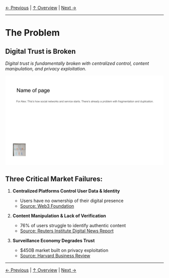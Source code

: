 [← Previous](slide01.md) | [↑ Overview](../README.md) | [Next →](slide03.md)

---

# The Problem

## Digital Trust is Broken

*Digital trust is fundamentally broken with centralized control, content manipulation, and privacy exploitation.*

![The Problem](../images/slide2.png)


## Three Critical Market Failures:

1. **Centralized Platforms Control User Data & Identity**
   - Users have no ownership of their digital presence
   - [Source: Web3 Foundation](https://web3.foundation/about/)

2. **Content Manipulation & Lack of Verification**
   - 76% of users struggle to identify authentic content
   - [Source: Reuters Institute Digital News Report](https://reutersinstitute.politics.ox.ac.uk/digital-news-report/2022)

3. **Surveillance Economy Degrades Trust**
   - $450B market built on privacy exploitation
   - [Source: Harvard Business Review](https://hbr.org/2022/10/the-hidden-cost-of-digital-surveillance)



---

[← Previous](slide01.md) | [↑ Overview](../README.md) | [Next →](slide03.md)


